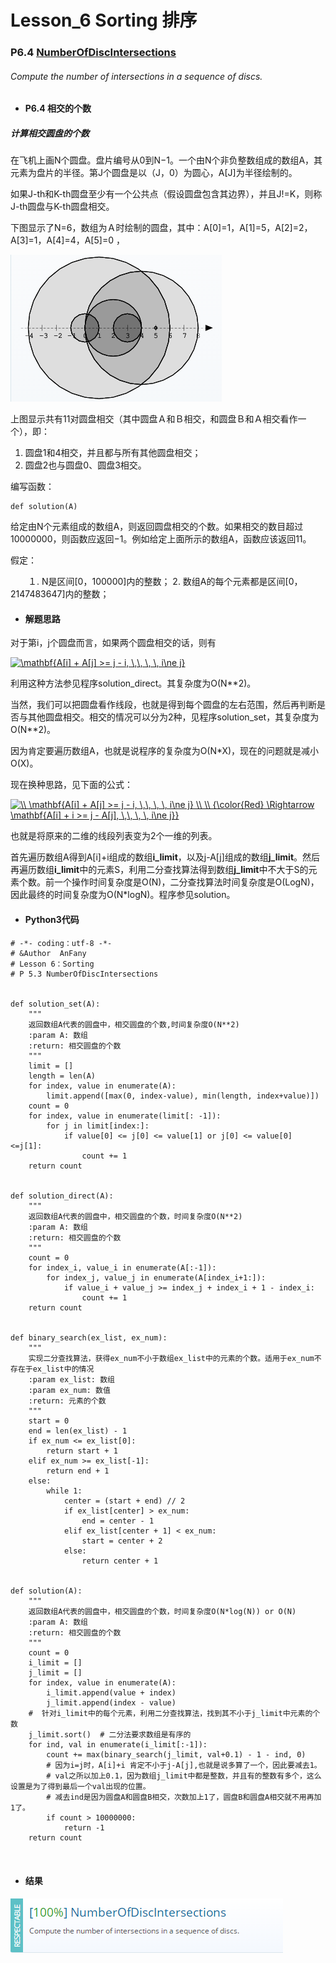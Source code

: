 

# Lesson_6 Sorting  排序


### P6.4 [NumberOfDiscIntersections](https://app.codility.com/programmers/lessons/6-sorting/number_of_disc_intersections/) 
######  Compute the number of intersections in a sequence of discs.


* #### P6.4  相交的个数

#####  计算相交圆盘的个数

在飞机上画N个圆盘。盘片编号从0到N−1。一个由N个非负整数组成的数组A，其元素为盘片的半径。第J个圆盘是以（J，0）为圆心，A[J]为半径绘制的。

如果J-th和K-th圆盘至少有一个公共点（假设圆盘包含其边界），并且J!=K，则称J-th圆盘与K-th圆盘相交。

下图显示了N=6，数组为Ａ时绘制的圆盘，其中：A[0]=1，A[1]=5，A[2]=2，A[3]=1，A[4]=4，A[5]=0 ，

![image](https://github.com/Anfany/Codility-Lessons-By-Python3/blob/master/L6_Sorting/6.1_discs.png)


上图显示共有11对圆盘相交（其中圆盘Ａ和Ｂ相交，和圆盘Ｂ和Ａ相交看作一个），即：

  1. 圆盘1和4相交，并且都与所有其他圆盘相交；
  2. 圆盘2也与圆盘0、圆盘3相交。
  
编写函数：


```
def solution(A)

```

给定由N个元素组成的数组A，则返回圆盘相交的个数。如果相交的数目超过10000000，则函数应返回−1。例如给定上面所示的数组A，函数应该返回11。

假定：

　　１. N是区间[0，100000]内的整数；
    2. 数组A的每个元素都是区间[0，2147483647]内的整数；


* #### 解题思路

对于第i，j个圆盘而言，如果两个圆盘相交的话，则有

<a href="https://www.codecogs.com/eqnedit.php?latex=\mathbf{A[i]&space;&plus;&space;A[j]&space;>=&space;j&space;-&space;i,&space;\,\,&space;\,&space;\,&space;i\ne&space;j}" target="_blank"><img src="https://latex.codecogs.com/gif.latex?\mathbf{A[i]&space;&plus;&space;A[j]&space;>=&space;j&space;-&space;i,&space;\,\,&space;\,&space;\,&space;i\ne&space;j}" title="\mathbf{A[i] + A[j] >= j - i, \,\, \, \, i\ne j}" /></a>

利用这种方法参见程序solution_direct。其复杂度为O(N**2)。

当然，我们可以把圆盘看作线段，也就是得到每个圆盘的左右范围，然后再判断是否与其他圆盘相交。相交的情况可以分为2种，见程序solution_set，其复杂度为O(N**2)。

因为肯定要遍历数组A，也就是说程序的复杂度为O(N\*X)，现在的问题就是减小O(X)。

现在换种思路，见下面的公式：

<a href="https://www.codecogs.com/eqnedit.php?latex=\\&space;\mathbf{A[i]&space;&plus;&space;A[j]&space;>=&space;j&space;-&space;i,&space;\,\,&space;\,&space;\,&space;i\ne&space;j}&space;\\&space;\\&space;{\color{Red}&space;\Rightarrow&space;\mathbf{A[i]&space;&plus;&space;i&space;>=&space;j&space;-&space;A[j],&space;\,\,&space;\,&space;\,&space;i\ne&space;j}}" target="_blank"><img src="https://latex.codecogs.com/gif.latex?\\&space;\mathbf{A[i]&space;&plus;&space;A[j]&space;>=&space;j&space;-&space;i,&space;\,\,&space;\,&space;\,&space;i\ne&space;j}&space;\\&space;\\&space;{\color{Red}&space;\Rightarrow&space;\mathbf{A[i]&space;&plus;&space;i&space;>=&space;j&space;-&space;A[j],&space;\,\,&space;\,&space;\,&space;i\ne&space;j}}" title="\\ \mathbf{A[i] + A[j] >= j - i, \,\, \, \, i\ne j} \\ \\ {\color{Red} \Rightarrow \mathbf{A[i] + i >= j - A[j], \,\, \, \, i\ne j}}" /></a>

也就是将原来的二维的线段列表变为2个一维的列表。

首先遍历数组A得到A[i]+i组成的数组**i_limit**，以及j-A[j]组成的数组**j_limit**。然后再遍历数组**i_limit**中的元素S，利用二分查找算法得到数组**j_limit**中不大于S的元素个数。前一个操作时间复杂度是O(N)，二分查找算法时间复杂度是O(LogN)，因此最终的时间复杂度为O(N\*logN)。程序参见solution。


* #### Python3代码

```
# -*- coding：utf-8 -*-
# &Author  AnFany
# Lesson 6：Sorting
# P 5.3 NumberOfDiscIntersections


def solution_set(A):
    """
    返回数组A代表的圆盘中，相交圆盘的个数,时间复杂度O(N**2)
    :param A: 数组
    :return: 相交圆盘的个数
    """
    limit = []
    length = len(A)
    for index, value in enumerate(A):
        limit.append([max(0, index-value), min(length, index+value)])
    count = 0
    for index, value in enumerate(limit[: -1]):
        for j in limit[index:]:
            if value[0] <= j[0] <= value[1] or j[0] <= value[0] <=j[1]:
                count += 1
    return count


def solution_direct(A):
    """
    返回数组A代表的圆盘中，相交圆盘的个数，时间复杂度O(N**2)
    :param A: 数组
    :return: 相交圆盘的个数
    """
    count = 0
    for index_i, value_i in enumerate(A[:-1]):
        for index_j, value_j in enumerate(A[index_i+1:]):
            if value_i + value_j >= index_j + index_i + 1 - index_i:
                count += 1
    return count


def binary_search(ex_list, ex_num):
    """
    实现二分查找算法，获得ex_num不小于数组ex_list中的元素的个数。适用于ex_num不存在于ex_list中的情况
    :param ex_list: 数组
    :param ex_num: 数值
    :return: 元素的个数
    """
    start = 0
    end = len(ex_list) - 1
    if ex_num <= ex_list[0]:
        return start + 1
    elif ex_num >= ex_list[-1]:
        return end + 1
    else:
        while 1:
            center = (start + end) // 2
            if ex_list[center] > ex_num:
                end = center - 1
            elif ex_list[center + 1] < ex_num:
                start = center + 2
            else:
                return center + 1


def solution(A):
    """
    返回数组A代表的圆盘中，相交圆盘的个数，时间复杂度O(N*log(N)) or O(N)
    :param A: 数组
    :return: 相交圆盘的个数
    """
    count = 0
    i_limit = []
    j_limit = []
    for index, value in enumerate(A):
        i_limit.append(value + index)
        j_limit.append(index - value)
    #  针对i_limit中的每个元素，利用二分查找算法，找到其不小于j_limit中元素的个数
    j_limit.sort()  # 二分法要求数组是有序的
    for ind, val in enumerate(i_limit[:-1]):
        count += max(binary_search(j_limit, val+0.1) - 1 - ind, 0)   
        # 因为i=j时，A[i]+i 肯定不小于j-A[j],也就是说多算了一个，因此要减去1。
        # val之所以加上0.1，因为数组j_limit中都是整数，并且有的整数有多个，这么设置是为了得到最后一个val出现的位置。
        # 减去ind是因为圆盘A和圆盘B相交，次数加上1了，圆盘B和圆盘A相交就不用再加1了。
        if count > 10000000:
            return -1
    return count



```


* #### 结果


![image](https://github.com/Anfany/Codility-Lessons-By-Python3/blob/master/L6_Sorting/6.4.png)
